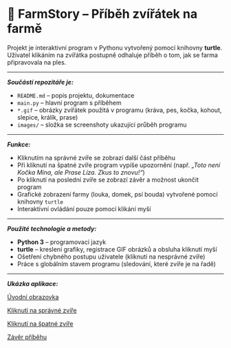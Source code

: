 # 🐄 FarmStory – Příběh zvířátek na farmě

Projekt je interaktivní program v Pythonu vytvořený pomocí knihovny **turtle**.  
Uživatel klikáním na zvířátka postupně odhaluje příběh o tom, jak se farma připravovala na ples.  

---

***Součástí repozitáře je:***
- `README.md` – popis projektu, dokumentace  
- `main.py` – hlavní program s příběhem  
- `*.gif` – obrázky zvířátek použitá v programu (kráva, pes, kočka, kohout, slepice, králík, prase)  
- `images/` – složka se screenshoty ukazující průběh programu  

---

***Funkce:***
- Kliknutím na správné zvíře se zobrazí další část příběhu  
- Při kliknutí na špatné zvíře program vypíše upozornění (např. *„Toto není Kočka Mína, ale Prase Líza. Zkus to znovu!“*)  
- Po kliknutí na poslední zvíře se zobrazí závěr a možnost ukončit program  
- Grafické zobrazení farmy (louka, domek, psí bouda) vytvořené pomocí knihovny `turtle`  
- Interaktivní ovládání pouze pomocí klikání myší  

---

***Použité technologie a metody:***
- **Python 3** – programovací jazyk  
- **turtle** – kreslení grafiky, registrace GIF obrázků a obsluha kliknutí myší  
- Ošetření chybného postupu uživatele (kliknutí na nesprávné zvíře)  
- Práce s globálním stavem programu (sledování, které zvíře je na řadě)  

---

***Ukázka aplikace:***

[Úvodní obrazovka](images/start_screen.png)  

[Kliknutí na správné zvíře](images/correct_click.png)  

[Kliknutí na špatné zvíře](images/wrong_click.png)  

[Závěr příběhu](images/end_story.png)  
